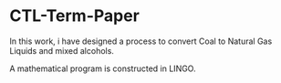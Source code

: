 CTL-Term-Paper
==============
In this work, i have designed a process to convert Coal to Natural Gas Liquids and mixed alcohols. 

A mathematical program is constructed in LINGO.
